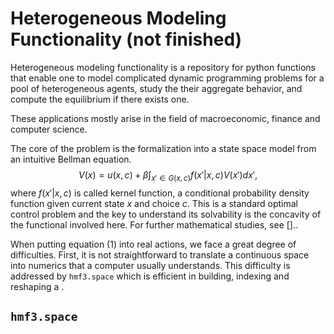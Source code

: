 # Heterogeneous Modeling Functionality (not finished)

Heterogeneous modeling functionality is a repository for python functions that enable one to model complicated dynamic programming problems for a pool of heterogeneous agents, study the their aggregate behavior, and compute the equilibrium if there exists one. 

These applications mostly arise in the field of macroeconomic, finance and computer science.

The core of the problem is the formalization into a state space model from an intuitive Bellman equation. 
$$
V(x)=u(x,c)+\beta \int_{x'\in G(x,c)} f(x'|x,c)V(x')dx',
$$
where $f(x'|x,c)$ is called kernel function, a conditional probability density function given current state $x$ and choice $c$. This is a standard optimal control problem and the key to understand its solvability is the concavity of the functional involved here. For further mathematical studies, see []..

When putting equation (1) into real actions, we face a great degree of difficulties. First, it is not straightforward to translate a continuous space into numerics that a computer usually understands. This difficulty is addressed by `hmf3.space` which is efficient in building, indexing and reshaping a . 

## `hmf3.space` 

